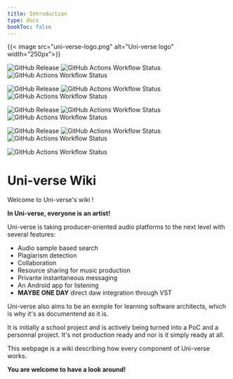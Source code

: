 ```yaml
---
title: Introduction
type: docs
bookToc: false
---
```


{{< image src="uni-verse-logo.png" alt="Uni-verse logo" width="250px">}}

![GitHub Release](https://img.shields.io/github/v/release/uni-verse-fm/uni-verse-api?sort=semver&display_name=release&style=for-the-badge&label=API%3ARELEASE&cacheSeconds=3600)
![GitHub Actions Workflow Status](https://img.shields.io/github/actions/workflow/status/uni-verse-fm/uni-verse-api/ci.yml?style=for-the-badge&label=Api%3AChecks&logo=eslint)
![GitHub Actions Workflow Status](https://img.shields.io/github/actions/workflow/status/uni-verse-fm/uni-verse-api/build.yml?style=for-the-badge&label=Api%3ABuild&logo=nestjs)

![GitHub Release](https://img.shields.io/github/v/release/uni-verse-fm/uni-verse-frontend?sort=semver&display_name=release&style=for-the-badge&label=FRONTEND%3ARELEASE&cacheSeconds=3600)
![GitHub Actions Workflow Status](https://img.shields.io/github/actions/workflow/status/uni-verse-fm/uni-verse-frontend/ci.yml?style=for-the-badge&label=Frontend%3AChecks&logo=eslint)
![GitHub Actions Workflow Status](https://img.shields.io/github/actions/workflow/status/uni-verse-fm/uni-verse-frontend/build.yml?style=for-the-badge&label=Frontend%3ABuild&logo=svelte)

![GitHub Release](https://img.shields.io/github/v/release/uni-verse-fm/uni-verse-app?sort=semver&display_name=release&style=for-the-badge&label=APP%3ARELEASE&cacheSeconds=3600)
![GitHub Actions Workflow Status](https://img.shields.io/github/actions/workflow/status/uni-verse-fm/uni-verse-app/ci.yml?style=for-the-badge&label=App%3AChecks&logo=eslint)
![GitHub Actions Workflow Status](https://img.shields.io/github/actions/workflow/status/uni-verse-fm/uni-verse-app/build.yml?style=for-the-badge&label=App%3ABuild&logo=react)

![GitHub Release](https://img.shields.io/github/v/release/uni-verse-fm/uni-verse-worker?sort=semver&display_name=release&style=for-the-badge&label=WORKER%3ARELEASE&cacheSeconds=3600)
![GitHub Actions Workflow Status](https://img.shields.io/github/actions/workflow/status/uni-verse-fm/uni-verse-app/ci.yml?style=for-the-badge&label=WORKER%3AChecks&logo=eslint)
![GitHub Actions Workflow Status](https://img.shields.io/github/actions/workflow/status/uni-verse-fm/uni-verse-app/build.yml?style=for-the-badge&label=WORKER%3ABuild&logo=nodedotjs)

![GitHub Actions Workflow Status](https://img.shields.io/github/actions/workflow/status/uni-verse-fm/uni-verse-fm.github.io/hugo.yaml?style=for-the-badge&label=Wiki%3Abuild&logo=hugo)

# Uni-verse Wiki

Welcome to Uni-verse's wiki !

**In Uni-verse, everyone is an artist!**

Uni-verse is taking producer-oriented audio platforms to the next level with several features:

- Audio sample based search
- Plagiarism detection
- Collaboration
- Resource sharing for music production
- Privante instantaneous messaging
- An Android app for listening
- **MAYBE ONE DAY** direct daw integration through VST

Uni-verse also aims to be an exmple for learning software architects, which is why it's as documentend as it is.

It is initially a school project and is actively being turned into a PoC and a personnal project. It's not production ready and nor is it simply ready at all.

This webpage is a wiki describing how every component of Uni-verse works.

**You are welcome to have a look around!**

